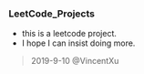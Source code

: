 ### LeetCode_Projects

* this is a leetcode project.
* I hope I can insist doing more.

> 2019-9-10 @VincentXu

